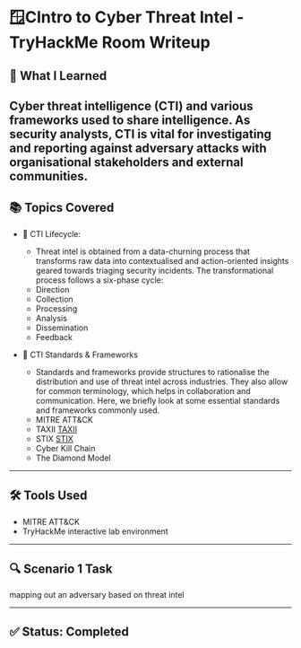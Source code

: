 # 🪟CIntro to Cyber Threat Intel - TryHackMe Room Writeup

## 🧠 What I Learned

Cyber threat intelligence (CTI) and various frameworks used to share intelligence. As security analysts, CTI is vital for investigating and reporting against adversary attacks with organisational stakeholders and external communities.
---

## 📚 Topics Covered

- 🔺 CTI Lifecycle:
  - Threat intel is obtained from a data-churning process that transforms raw data into contextualised and action-oriented insights geared towards triaging security incidents. The transformational process follows a six-phase cycle:
  - Direction
  - Collection
  - Processing
  - Analysis
  - Dissemination
  - Feedback

- 🔗 CTI Standards & Frameworks
  - Standards and frameworks provide structures to rationalise the distribution and use of threat intel across industries. They also allow for common terminology, which helps in collaboration and communication. Here, we briefly look at some essential standards and frameworks commonly used.
  - MITRE ATT&CK
  - TAXII [TAXII]((https://oasis-open.github.io/cti-documentation/taxii/intro)) 
  - STIX [STIX]((https://oasis-open.github.io/cti-documentation/stix/intro))
  - Cyber Kill Chain
  - The Diamond Model

---

## 🛠️ Tools Used

- MITRE ATT&CK
- TryHackMe interactive lab environment
---

## 🔍 Scenario 1 Task

mapping out an adversary based on threat intel

---

## ✅ Status: Completed


